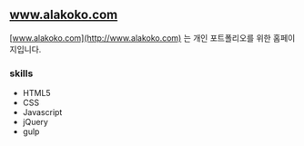 ## www.alakoko.com

[www.alakoko.com](http://www.alakoko.com) 는 개인 포트폴리오를 위한 홈페이지입니다.

### skills
+ HTML5
+ CSS
+ Javascript
+ jQuery
+ gulp
